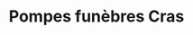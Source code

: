 ---
title: "Pompes funèbres Cras"
url: /vervins/pompes-funebres-cras/
shop: directeurs de funérailles
---